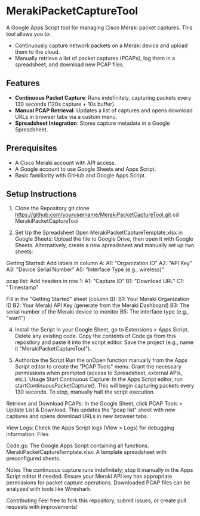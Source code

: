 # MerakiPacketCaptureTool

A Google Apps Script tool for managing Cisco Meraki packet captures. This tool allows you to:
- Continuously capture network packets on a Meraki device and upload them to the cloud.
- Manually retrieve a list of packet captures (PCAPs), log them in a spreadsheet, and download new PCAP files.

## Features
- **Continuous Packet Capture**: Runs indefinitely, capturing packets every 130 seconds (120s capture + 10s buffer).
- **Manual PCAP Retrieval**: Updates a list of captures and opens download URLs in browser tabs via a custom menu.
- **Spreadsheet Integration**: Stores capture metadata in a Google Spreadsheet.

## Prerequisites
- A Cisco Meraki account with API access.
- A Google account to use Google Sheets and Apps Script.
- Basic familiarity with GitHub and Google Apps Script.

## Setup Instructions ## 

1. Clone the Repository
git clone https://github.com/yourusername/MerakiPacketCaptureTool.git
cd MerakiPacketCaptureTool

2. Set Up the Spreadsheet
Open MerakiPacketCaptureTemplate.xlsx in Google Sheets:
Upload the file to Google Drive, then open it with Google Sheets.
Alternatively, create a new spreadsheet and manually set up two sheets:

Getting Started: Add labels in column A:
  A1: "Organization ID"
  A2: "API Key"
  A3: "Device Serial Number"
  A5: "Interface Type (e.g., wireless)"

pcap list: Add headers in row 1:
  A1: "Capture ID"
  B1: "Download URL"
  C1: "Timestamp"

Fill in the "Getting Started" sheet (column B):
  B1: Your Meraki Organization ID
  B2: Your Meraki API Key (generate from the Meraki Dashboard)
  B3: The serial number of the Meraki device to monitor
  B5: The interface type (e.g., "wan1")

4. Install the Script
In your Google Sheet, go to Extensions > Apps Script.
Delete any existing code.
Copy the contents of Code.gs from this repository and paste it into the script editor.
Save the project (e.g., name it "MerakiPacketCaptureTool").

6. Authorize the Script
Run the onOpen function manually from the Apps Script editor to create the "PCAP Tools" menu.
Grant the necessary permissions when prompted (access to Spreadsheet, external APIs, etc.).
Usage
Start Continuous Capture:
In the Apps Script editor, run startContinuousPacketCapture().
This will begin capturing packets every 130 seconds. To stop, manually halt the script execution.

Retrieve and Download PCAPs:
In the Google Sheet, click PCAP Tools > Update List & Download.
This updates the "pcap list" sheet with new captures and opens download URLs in new browser tabs.

View Logs:
Check the Apps Script logs (View > Logs) for debugging information.
Files

Code.gs: The Google Apps Script containing all functions.
MerakiPacketCaptureTemplate.xlsx: A template spreadsheet with preconfigured sheets.


Notes
The continuous capture runs indefinitely; stop it manually in the Apps Script editor if needed.
Ensure your Meraki API key has appropriate permissions for packet capture operations.
Downloaded PCAP files can be analyzed with tools like Wireshark.


Contributing
Feel free to fork this repository, submit issues, or create pull requests with improvements!
